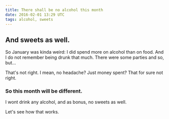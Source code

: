 ```yaml
---
title: There shall be no alcohol this month
date: 2016-02-01 13:29 UTC
tags: alcohol, sweets
---
```

## And sweets as well.

So January was kinda weird: I did spend more on alcohol than on food. And I do not remember being drunk that much. There were some parties and so, but...  

That's not right. I mean, no headache? Just money spent? That for sure not right.

### So this month will be different.
I wont drink any alcohol, and as bonus, no sweets as well.

Let's see how that works.
